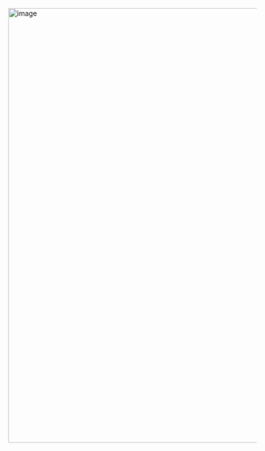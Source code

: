 
<img width="1812" height="882" alt="image" src="https://github.com/user-attachments/assets/0caa4c63-d22f-4e7e-a7b5-be6b0cedbf54" />
